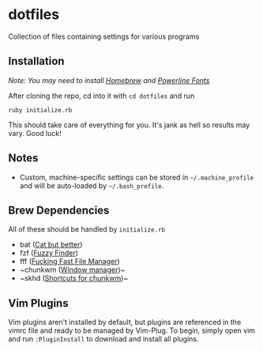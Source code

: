 # dotfiles
Collection of files containing settings for various programs

## Installation

*Note: You may need to install [Homebrew](https://brew.sh/) and [Powerline Fonts](https://github.com/powerline/fonts)*

After cloning the repo, cd into it with `cd dotfiles` and run

    ruby initialize.rb

This should take care of everything for you.  It's jank as hell so results may vary.  Good luck!

## Notes

- Custom, machine-specific settings can be stored in `~/.machine_profile` and will be auto-loaded by `~/.bash_profile`.

## Brew Dependencies
All of these should be handled by `initialize.rb`
- bat ([Cat but better](https://github.com/sharkdp/bat))
- fzf ([Fuzzy Finder](https://github.com/junegunn/fzf))
- fff ([Fucking Fast File Manager](https://github.com/dylanaraps/fff))
- ~chunkwm ([Window manager](https://github.com/koekeishiya/chunkwm))~
- ~skhd ([Shortcuts for chunkwm](https://github.com/koekeishiya/skhd))~

## Vim Plugins

Vim plugins aren't installed by default, but plugins are referenced in the vimrc file and ready to be managed by Vim-Plug.
To begin, simply open vim and run `:PluginInstall` to download and install all plugins.

